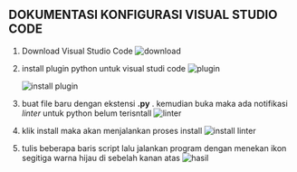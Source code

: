## DOKUMENTASI KONFIGURASI VISUAL STUDIO CODE ##


1. Download Visual Studio Code
   ![download](https://github.com/iammansyursalim/dokumentasimagang/blob/master/01-01-04.PNG)

2. install plugin python untuk visual studi code
   ![plugin](https://github.com/iammansyursalim/dokumentasimagang/blob/master/01-01-02.PNG)

   ![install plugin](https://github.com/iammansyursalim/dokumentasimagang/blob/master/01-01-03.PNG)

3. buat file baru dengan ekstensi **.py** . kemudian buka maka ada notifikasi _linter_ untuk python belum terisntall
   ![linter](https://github.com/iammansyursalim/dokumentasimagang/blob/master/01-01-05.PNG)

4. klik install maka akan menjalankan proses install
   ![install linter](https://github.com/iammansyursalim/dokumentasimagang/blob/master/01-01-06.PNG)

5. tulis beberapa baris script lalu jalankan program dengan menekan ikon segitiga warna hijau di sebelah kanan atas
   ![hasil](https://github.com/iammansyursalim/dokumentasimagang/blob/master/01-01-07.PNG) 